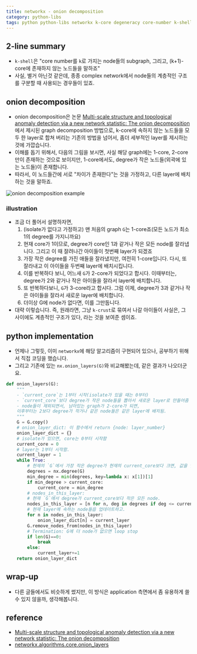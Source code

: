 ```yaml
---
title: networkx - onion decomposition 
category: python-libs
tags: python python-libs networkx k-core degeneracy core-number k-shell
---
```


## 2-line summary 

- `k-shell`은 "core number를 `k`로 가지는 node들의 subgraph, 그리고, (k+1)-core에 존재하지 않는 노드들을 말하죠"
- 사실, 별거 아닌것 같은데, 종종 complex network에서 node들의 계층적인 구조를 구분할 때 사용되는 경우들이 있죠.


## onion decomposition 

- onion decomposition은 논문 [Multi-scale structure and topological anomaly detection via a new network statistic: The onion decomposition](https://www.nature.com/articles/srep31708)에서 제시된 graph decomposition 방법으로, k-core에 속하지 않는 노드들을 모두 한 layer로 합쳐 버리는 기존의 방법을 넘어서, 좀더 세부적인 layer를 제시하는 것에 가깝습니다.
- 이해를 돕기 위해서, 다음의 그림을 보시면, 사실 해당 graph에는 1-core, 2-core만이 존재하는 것으로 보이지만, 1-core에서도, degree가 작은 노드들(외곽에 있는 노드들)이 존재합니다. 
- 따라서, 이 노드들간에 서로 "차이가 존재한다"는 것을 가정하고, 다른 layer에 배치하는 것을 말하죠.

![onion decomposition example](https://media.springernature.com/lw685/springer-static/image/art%3A10.1038%2Fsrep31708/MediaObjects/41598_2016_Article_BFsrep31708_Fig1_HTML.jpg?as=webp)

### illustration 

- 조금 더 풀어서 설명하자면, 
    1) (isolate가 없다고 가정하고) 맨 처음의 graph `G`는 1-core죠(모든 노드가 최소 1의 degree를 가지니까요) 
    2) 현재 core가 1이므로, degree가 core인 1과 같거나 작은 모든 node를 잘라냅니다. 그리고 이 때 잘려나간 아이들이 첫번째 layer가 되겠죠
    3) 가장 작은 degree를 가진 애들을 잘라냈지만, 여전히 1-core입니다. 다시, 또 잘라내고 이 아이들을 두번째 layer에 배치시킵니다. 
    4) 이를 반복하다 보니, 어느새 `G`가 2-core가 되었다고 합시다. 이때부터는, degree가 2와 같거나 작은 아이들을 잘라서 layer에 배치합니다. 
    5) 또 반복하다보니, `G`가 3-core라고 합시다. 그럼 이제, degree가 3과 같거나 작은 아이들을 잘라서 새로운 layer에 배치합니다. 
    6) 더이상 G에 node가 없다면, 이를 그만둡니다.
- 대략 이렇습니다. 즉, 원래라면, 그냥 `k-crust`로 묶여서 나갈 아이들이 사실은, 그 사이에도 계층적인 구조가 있다, 라는 것을 보여준 셈이죠.

## python implementation 

- 언제나 그렇듯, 이미 `networkx`에 해당 알고리즘이 구현되어 있으나, 공부하기 위해서 직접 코딩을 했습니다. 
- 그리고 기존에 있는 `nx.onion_layers(G)`와 비교해봤는데, 같은 결과가 나오더군요.

```python
def onion_layers(G):
    """
    - `current_core`는 1부터 시작(isolate가 있을 때는 0부터)
    - `current_core`보다 degree가 작은 node들을 뽑아서 새로운 layer로 만들어줌
    - node들이 제외되면서, 남아있는 graph가 2-core가 되면, 
    이후부터는 2보다 degree가 작거나 같은 node들은 같은 layer에 배치됨.
    """
    G = G.copy()
    # onion_layer_dict: 이 함수에서 return {node: layer_number}
    onion_layer_dict = {}
    # isolate가 있으면, core는 0부터 시작함
    current_core = 0
    # layer는 1부터 시작함.
    current_layer = 1
    while True:
        # 현재의 `G`에서 가장 작은 degree가 현재의 current_core보다 크면, 값을 업데이트.
        degrees = nx.degree(G)
        min_degree = min(degrees, key=lambda x: x[1])[1]
        if min_degree > current_core:
            current_core = min_degree
        # nodes_in_this_layer:
        # 현재 `G`에서 degree가 current_core보다 작은 모든 node.
        nodes_in_this_layer = [n for n, deg in degrees if deg <= current_core]
        # 현재 layer에 속하는 node들읍 업데이트하고.
        for n in nodes_in_this_layer:
            onion_layer_dict[n] = current_layer
        G.remove_nodes_from(nodes_in_this_layer)
        # Termination: G에 더 node가 없으면 loop stop
        if len(G)==0:
            break
        else:
            current_layer+=1
    return onion_layer_dict
```


## wrap-up

- 다른 글들에서도 비슷하게 썼지만, 이 방식은 application 측면에서 좀 유용하게 쓸 수 있지 않을까, 생각해봅니다.

## reference 

- [Multi-scale structure and topological anomaly detection via a new network statistic: The onion decomposition](https://www.nature.com/articles/srep31708)
- [networkx.algorithms.core.onion_layers](https://networkx.github.io/documentation/stable/reference/algorithms/generated/networkx.algorithms.core.onion_layers.html#networkx.algorithms.core.onion_layers)